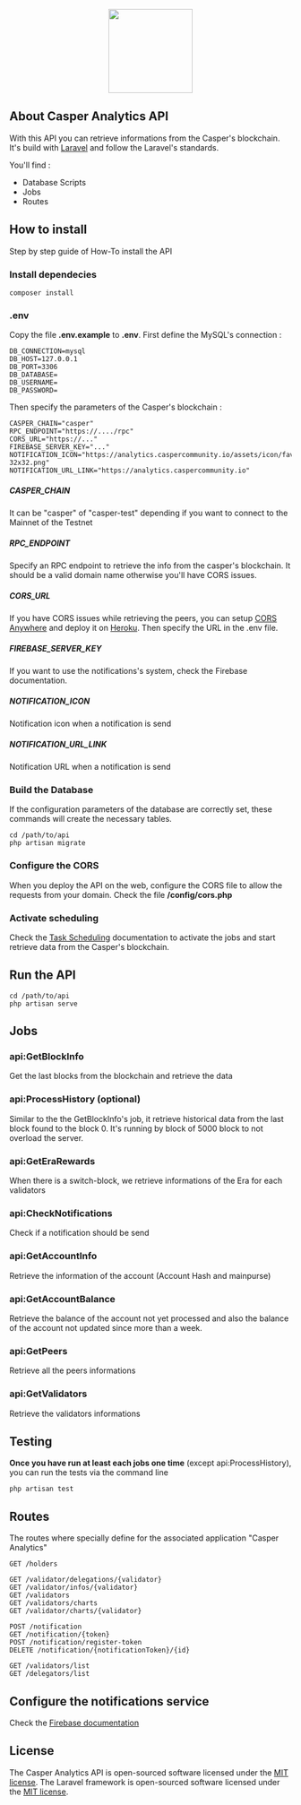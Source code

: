 
<p align="center"><a href="https://analytics.caspercommunity.io" target="_blank"><img src="https://analytics.caspercommunity.io/assets/icon/android-chrome-512x512.png" width="150"></a></p>

## About Casper Analytics API

With this API you can retrieve informations from the Casper's blockchain.
It's build with [Laravel](https://laravel.com/docs) and follow the Laravel's standards.

You'll find :
- Database Scripts
- Jobs
- Routes

## How to install

Step by step guide of How-To install the API


### Install dependecies
```
composer install
```

### .env

Copy the file **.env.example** to **.env**.
First define the MySQL's connection :
```
DB_CONNECTION=mysql
DB_HOST=127.0.0.1
DB_PORT=3306
DB_DATABASE=
DB_USERNAME=
DB_PASSWORD=
```
Then specify the parameters of the Casper's blockchain :
```
CASPER_CHAIN="casper"
RPC_ENDPOINT="https://..../rpc"
CORS_URL="https://..."
FIREBASE_SERVER_KEY="..."
NOTIFICATION_ICON="https://analytics.caspercommunity.io/assets/icon/favicon-32x32.png"
NOTIFICATION_URL_LINK="https://analytics.caspercommunity.io"
```
##### CASPER_CHAIN

It can be "casper" of "casper-test" depending if you want to connect to the Mainnet of the Testnet

##### RPC_ENDPOINT

Specify an RPC endpoint to retrieve the info from the casper's blockchain.
It should be a valid domain name otherwise you'll have CORS issues.

##### CORS_URL

If you have CORS issues while retrieving the peers, you can setup [CORS Anywhere](https://github.com/Rob--W/cors-anywhere) and deploy it on [Heroku](https://heroku.com/).
Then specify the URL in the .env file.

##### FIREBASE_SERVER_KEY

If you want to use the notifications's system, check the Firebase documentation.

##### NOTIFICATION_ICON

Notification icon when a notification is send

##### NOTIFICATION_URL_LINK

Notification URL when a notification is send

### Build the Database
If the configuration parameters of the database are correctly set, these commands will create the necessary tables.
```
cd /path/to/api
php artisan migrate
```

### Configure the CORS

When you deploy the API on the web, configure the CORS file to allow the requests from your domain.
Check the file **/config/cors.php**

### Activate scheduling

Check the [Task Scheduling](https://laravel.com/docs/8.x/scheduling#running-the-scheduler) documentation to activate the jobs and start retrieve data from the Casper's blockchain.

## Run the API

```
cd /path/to/api
php artisan serve
```
## Jobs

### api:GetBlockInfo
Get the last blocks from the blockchain and retrieve the data

### api:ProcessHistory (optional)
Similar to the the GetBlockInfo's job, it retrieve historical data from the last block found to the block 0. It's running by block of 5000 block to not overload the server.

### api:GetEraRewards
When there is a switch-block, we retrieve informations of the Era for each validators

### api:CheckNotifications
Check if a notification should be send

### api:GetAccountInfo
Retrieve the information of the account (Account Hash and mainpurse)

### api:GetAccountBalance
Retrieve the balance of the account not yet processed and also the balance of the account not updated since more than a week.

### api:GetPeers
Retrieve all the peers informations

### api:GetValidators
Retrieve the validators informations

## Testing

**Once you have run at least each jobs one time** (except api:ProcessHistory), you can run the tests via the command line

```
php artisan test
```

## Routes

The routes where specially define for the associated application "Casper Analytics"
```
GET /holders

GET /validator/delegations/{validator}
GET /validator/infos/{validator}
GET /validators
GET /validators/charts
GET /validator/charts/{validator}

POST /notification
GET /notification/{token}
POST /notification/register-token
DELETE /notification/{notificationToken}/{id}

GET /validators/list
GET /delegators/list
```

## Configure the notifications service

Check the [Firebase documentation](http://firebase.google.com/)

## License

The Casper Analytics API is open-sourced software licensed under the [MIT license](https://opensource.org/licenses/MIT).
The Laravel framework is open-sourced software licensed under the [MIT license](https://opensource.org/licenses/MIT).

